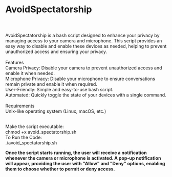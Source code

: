 <h1>AvoidSpectatorship<h1></h1><br>
AvoidSpectatorship is a bash script designed to enhance your privacy by managing access to your camera and microphone. This script provides an easy way to disable and enable these devices as needed, helping to prevent unauthorized access and ensuring your privacy.
<br>
<br>
Features<br>
Camera Privacy: Disable your camera to prevent unauthorized access and enable it when needed.<br>
Microphone Privacy: Disable your microphone to ensure conversations remain private and enable it when required.<br>
User-Friendly: Simple and easy-to-use bash script.<br>
Automated: Quickly toggle the state of your devices with a single command.<br>
<br>
Requirements<br>
Unix-like operating system (Linux, macOS, etc.)<br>
<br>

Make the script executable:<br>
chmod +x avoid_spectatorship.sh<br>
To Run the Code:<br>
./avoid_spectatorship.sh <br>

<b>Once the script starts running, the user will receive a notification whenever the camera or microphone is activated. A pop-up notification will appear, providing the user with "Allow" and "Deny" options, enabling them to choose whether to permit or deny access.<b>
